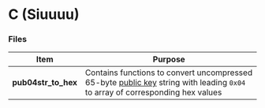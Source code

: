 # C (Siuuuu)
### Files
**Item** | **Purpose**
--- | ---
**pub04str_to_hex** | Contains functions to convert uncompressed 65-byte [public key](https://en.bitcoin.it/wiki/Elliptic_Curve_Digital_Signature_Algorithm) string with leading `0x04` to array of corresponding hex values

#
